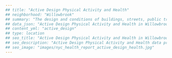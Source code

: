 ```yaml
---
## title: "Active Design Physical Activity and Health"
## neighborhood: "Willowbrook"
## summary: "The design and conditions of buildings, streets, public transportation and parks influence physical activity, use of active transportation and other healthy behavior. A neighborhood's features can also impact the safety of its residents."
## data_json: "Active Design Physical Activity and Health in Willowbrook"
## content_yml: "active_design"
## type: location
## seo_title: "Active Design Physical Activity and Health in Willowbrook"
## seo_description: "Active Design Physical Activity and Health data profile for the Willowbrook neighborhood of NYC."
## seo_image: "images/nyc_health_report_active_design_health.jpg"
---
```

